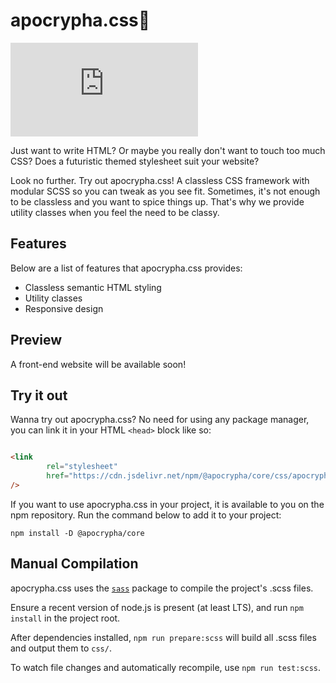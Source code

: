 # apocrypha.css🍷

![GitHub](https://img.shields.io/github/license/ApocryphaCSS/apocrypha.css?color=fd9696&style=flat-square&logo=gnu)

Just want to write HTML? Or maybe you really don't want to touch too much CSS?
Does a futuristic themed stylesheet suit your website?

Look no further. Try out apocrypha.css! A classless CSS framework with modular
SCSS so you can tweak as you see fit. Sometimes, it's not enough to be
classless and you want to spice things up. That's why we provide utility classes
when you feel the need to be classy.

## Features

Below are a list of features that apocrypha.css provides:

- Classless semantic HTML styling
- Utility classes
- Responsive design

## Preview

A front-end website will be available soon!

## Try it out

Wanna try out apocrypha.css? No need for using any package manager, you can
link it in your HTML `<head>` block like so:

```html

<link
        rel="stylesheet"
        href="https://cdn.jsdelivr.net/npm/@apocrypha/core/css/apocrypha.min.css"
/>
```

If you want to use apocrypha.css in your project, it is available to you on the
npm repository. Run the command below to add it to your project:

`npm install -D @apocrypha/core`

## Manual Compilation

apocrypha.css uses the [`sass`](https://www.npmjs.com/package/sass) package to compile the project's .scss files.

Ensure a recent version of node.js is present (at least LTS), and run `npm install` in the project root.

After dependencies installed, `npm run prepare:scss` will build all .scss files and output them to `css/`.

To watch file changes and automatically recompile, use `npm run test:scss`.